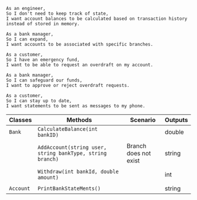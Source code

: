 ```
As an engineer,
So I don't need to keep track of state,
I want account balances to be calculated based on transaction history instead of stored in memory.

As a bank manager,
So I can expand,
I want accounts to be associated with specific branches.

As a customer,
So I have an emergency fund,
I want to be able to request an overdraft on my account.

As a bank manager,
So I can safeguard our funds,
I want to approve or reject overdraft requests.

As a customer,
So I can stay up to date,
I want statements to be sent as messages to my phone.
```



| Classes         | Methods																| Scenario								| Outputs					|
|-----------------|---------------------------------------------------------------------|---------------------------------------|---------------------------|
| `Bank`		  | `CalculateBalance(int bankID)`										|										| double					|
|				  |																		|										|							|
|				  |	`AddAccount(string user, string bankType, string branch)`			| Branch does not exist										| string					|
| 				  |																		|										|							|
|				  |	`Withdraw(int bankId, double amount)`								|										| int						|
| 				  |																		|										|							|
| `Account`       | `PrintBankStateMents()`												|										| string					|